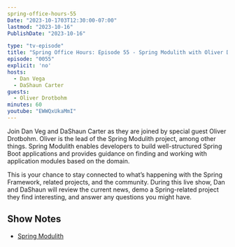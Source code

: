 ```yaml
---
spring-office-hours-55
Date: "2023-10-1703T12:30:00-07:00"
lastmod: "2023-10-16"
PublishDate: "2023-10-16"

type: "tv-episode"
title: "Spring Office Hours: Episode 55 - Spring Modulith with Oliver Drotbohm"
episode: "0055"
explicit: 'no'
hosts:
  - Dan Vega
  - DaShaun Carter
guests:
  - Oliver Drotbohm
minutes: 60
youtube: "EWWQxUkaMmI"
---
```


Join Dan Veg and DaShaun Carter as they are joined by special guest Oliver Drotbohm. Oliver is the lead of the Spring Modulith project, among other things. Spring Modulith enables developers to build well-structured Spring Boot applications and provides guidance on finding and working with application modules based on the domain.

This is your chance to stay connected to what’s happening with the Spring Framework, related projects, and the community. During this live show, Dan and DaShaun will review the current news, demo a Spring-related project they find interesting, and answer any questions you might have.

## Show Notes

- [Spring Modulith](https://spring.io/projects/spring-modulith)
